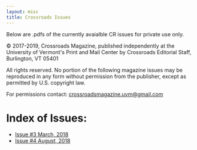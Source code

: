 ```yaml
---
layout: misc
title: Crossroads Issues
---
```


Below are .pdfs of the currently avaialble CR issues for private use only.

© 2017-2019, Crossroads Magazine, published independently at the University of Vermont's Print and Mail Center by Crossroads Editorial Staff, Burlington, VT 05401

All rights reserved. No portion of the following magazine issues may be reproduced in any form without permission from the publisher, except as permitted by U.S. copyright law. 

For permissions contact: crossroadsmagazine.uvm@gmail.com

<h1> Index of Issues: </h1>

* <a href="../assets/copies/2018-3_Issue3.pdf" download="2018-3_Issue3.pdf">Issue #3 March, 2018</a>
* <a href="../assets/copies/2018-8_Issue4.pdf" download="2018-8_Issue4.pdf">Issue #4 August, 2018</a>

